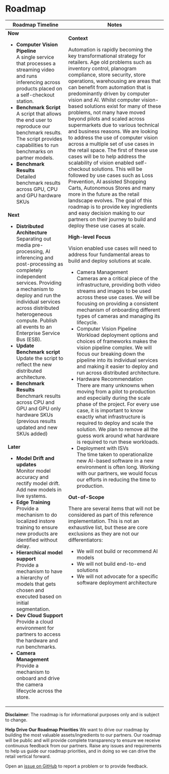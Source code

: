 # Roadmap

  
  <table>
<thead>
  <tr>
    <th>Roadmap Timeline</th>
    <th>Notes</th>
  </tr>
</thead>
<tbody>
  <tr>
    <td><strong>Now</strong>
      <ul>
        <li><strong>Computer Vision Pipeline</strong><br>
            A single service that processes a streaming video and runs inferencing across products placed on a self-checkout station.</li>
        <li><strong>Benchmark Script</strong><br>
          A script that allows the end user to reproduce our benchmark results. The script provides capabilities to run benchmarks on partner models.</li>
        <li><strong>Benchmark Results</strong><br>
          Detailed benchmark results across GPU, CPU and GPU hardware SKUs</li>
      </ul>
    </td>
    <td rowspan="3" valign="top">
      <p><strong>Context</strong></p>
      <p>Automation is rapidly becoming the key transformational strategy for retailers. Age old problems such as inventory control, planogram compliance, store security, store operations, warehousing are areas that can benefit from automation that is predominantly driven by computer vision and AI. Whilst computer vision-based solutions exist for many of these problems, not many have moved beyond pilots and scaled across supermarkets due to various technical and business reasons. We are looking to address the use of computer vision across a multiple set of use cases in the retail space. The first of these use cases will be to help address the scalability of vision enabled self-checkout solutions. This will be followed by use cases such as Loss Prevention, AI assisted Shopping Carts, Autonomous Stores and many more in the future as the retail landscape evolves. The goal of this roadmap is to provide key ingredients and easy decision making to our partners on their journey to build and deploy these use cases at scale.</p>
      <p><strong>High-level Focus</strong></p>
        Vision enabled use cases will need to address four fundamental areas to build and deploy solutions at scale.
        <ul>
          <li>Camera Management<br>
          Cameras are a critical piece of the infrastructure, providing both video streams and images to be used across these use cases. We will be focusing on providing a consistent mechanism of onboarding different types of cameras and managing its lifecycle.</li>         <li>Computer Vision Pipeline<br>
          Workload deployment options and choices of frameworks makes the vision pipeline complex. We will focus our breaking down the pipeline into its individual services and making it easier to deploy and run across distributed architecture.</li>
         <li>Hardware Recommendation</br>
          There are many unknowns when moving from a pilot to production and especially during the scale phase of the project. For every use case, it is important to know exactly what infrastructure is required to deploy and scale the solution.
          We plan to remove all the guess work around what hardware is required to run these workloads.</li>
          <li> Deployment with ISVs </br>
          The time taken to operationalize new AI-based software in a new environment is often long. Working with our partners, we would focus our efforts in reducing the time to production.</li>
        </ul>
      </p>
     <p><strong>Out-of-Scope</strong></p>
      There are several items that will not be considered as part of this reference implementation. This is not an exhaustive list, but these are core exclusions as they are not our differentiators:
      <ul>
         <li>We will not build or recommend AI models</li>
         <li>We will not build end-to-end solutions</li>
         <li>We will not advocate for a specific software deployment architecture</li>
      </ul>   
    </td>
  </tr>
  <tr>
    <td><strong>Next</strong>
      <ul>
        <li><strong>Distributed Architecture</strong><br>
        Separating out media pre-processing, AI inferencing and post-processing as completely independent services. Providing a mechanism to deploy and run the individual services across distributed heterogeneous compute. Publish all events to an Enterprise Service Bus (ESB).</li>
        <li><strong>Update Benchmark script</strong><br>
        Update the script to reflect the new distributed architecture.</li>
        <li><strong>Benchmark Results</strong><br>
        Benchmark results across CPU and GPU and GPU only hardware SKUs (previous results updated and new SKUs added)</li>
      </ul>
    </td>
  </tr>
  <tr>
    <td><strong>Later</strong>
      <ul>
        <li><strong>Model Drift and updates</strong><br>
        Monitor model accuracy and rectify model drift. Add new models in live systems.</li>
        <li><strong>Edge Training</strong>
        Provide a mechanism to do localized instore training to ensure new products are identified without delay.</li>
        <li><strong>Hierarchical model support</strong><br>
        Provide a mechanism to have a hierarchy of models that gets chosen and executed based on initial segmentation.</li>
        <li><strong>Dev Cloud Support</strong><br>
        Provide a cloud environment for partners to access the hardware and run benchmarks.</li>
        <li><strong>Camera Management</strong><br>
        Provide a mechanism to onboard and drive the camera lifecycle across the store.</li>
      </ul>
    </td>
  </tr>
</tbody>
</table>

**Disclaimer**: The roadmap is for informational purposes only and is subject to change.
  
**Help Drive Our Roadmap Priorities**
We want to drive our roadmap by building the most valuable assets/ingredients to our partners. Our roadmap will be public and will provide complete transparency to ensure we receive continuous feedback from our partners. Raise any issues and requirements to help us guide our roadmap priorities, and in doing so we can drive the retail vertical forward. 

Open an [issue on GitHub](https://github.com/intel-retail/automated-self-checkout/issues) to report a problem or to provide feedback.


